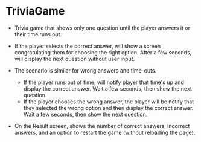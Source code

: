# TriviaGame

* Trivia game that shows only one question until the player answers it or their time runs out.

* If the player selects the correct answer, will show a screen congratulating them for choosing the right option. After a few seconds, will display the next question  without user input.

* The scenario is similar for wrong answers and time-outs.

  * If the player runs out of time, will notify player that time's up and display the correct answer. Wait a few seconds, then show the next question.
  * If the player chooses the wrong answer, the player will be notify that they selected the wrong option and then display the correct answer. Wait a few seconds, then show the next question.

* On the Result screen, shows the number of correct answers, incorrect answers, and an option to restart the game (without reloading the page).